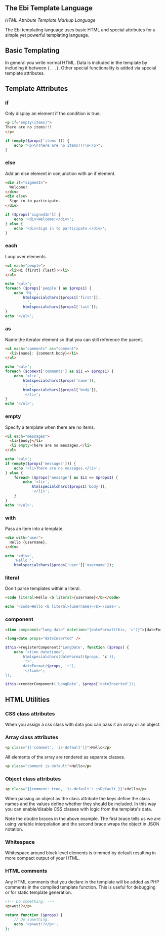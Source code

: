 ## The Ebi Template Language

*HTML Attribute Template Markup Language*

The Ebi templating language uses basic HTML and special attributes for a simple yet powerful templating language.

## Basic Templating

In general you write normal HTML. Data is included in the template by including it between `{...}`. Other special functionality is added via special template attributes.

## Template Attributes

### if

Only display an element if the condition is true.

```html
<p if="empty(items)">
There are no items!!!
</p>
```

```php
if (empty($props['items'])) {
    echo "<p>\nThere are no items!!!\n</p>";
}
```

### else

Add an else element in conjunction with an if element.

```html
<div if="signedIn">
  Welcome!
</div>
<div else>
  Sign in to participate.
</div>
```

```php
if ($props['signedIn']) {
    echo '<div>Welcome!</div>';
} else {
    echo '<div>Sign in to participate.</div>';
}
```

### each

Loop over elements.

```html
<ul each="people">
  <li>Hi {first} {last}!</li>
</ul>
```

```php
echo '<ul>';
foreach ($props['people'] as $props1) {
    echo 'Hi ',
        htmlspecialchars($props1['first']),
        ' ',
        htmlspecialchars($props1['last']);
}
echo '</ul>';
```

### as

Name the iterator element so that you can still reference the parent.

```html
<ul each="comments" as="comment">
  <li>{name}: {comment.body}</li>
</ul>
```

```php
echo '<ul>';
foreach ($conext['comments'] as $i1 => $props1) {
    echo '<li>',
        htmlspecialchars($props['name']),
        ': ',
        htmlspecialchars($props1['body']),
        '</li>';
}
echo '</ul>';
```

### empty

Specify a template when there are no items.

```html
<ul each="messages">
  <li>{body}</li>
  <li empty>There are no messages.</li>
</ul>
```

```php
echo '<ul>';
if (empty($props['messages'])) {
    echo '<li>There are no messages.</li>';
} else {
    foreach ($props['message'] as $i1 => $props1) {
        echo '<li>',
            htmlspecialchars($props1['body']),
            '</li>';
    }
}
echo '</ul>';
```

### with

Pass an item into a template.

```html
<div with="user">
  Hello {username}.
</div>
```

```php
echo '<div>',
    'Hello ',
    htmlspecialchars($props['user']['username']);
```

### literal

Don't parse templates within a literal.

```html
<code literal>Hello <b literal>{username}</b></code>
```

```php
echo '<code>Hello <b literal>{username}</b></code>';
```

### component

```html
<time component="long-date" datetime="{dateFormat(this, 'c')}">{dateFormat(this, 'r')}</time>

<long-date props="dateInserted" />
```

```php
$this->registerComponent('LongDate', function ($props) {
    echo '<time datetime=",
        htmlspecialchars(dateFormat($props, 'c')),
        '">',
        dateFormat($props, 'r'),
        '</time>';
});

$this->renderComponent('LongDate', $props['dateInserted']);
```

## HTML Utilities

### CSS class attributes

When you assign a css class with data you can pass it an array or an object.

### Array class attributes

```html
<p class="{['comment', 'is-default']}">Hello</p>
```

All elements of the array are rendered as separate classes.

```html
<p class="comment is-default">Hello</p>
```

### Object class attributes

```html
<p class="{{comment: true, 'is-default': isDefault }}">Hello</p>
```

When passing an object as the class attribute the keys define the class names and the values define whether they should be included. In this way you can enable/disable CSS classes with logic from the template's data.

Note the double braces in the above example. The first brace tells us we are using variable interpolation and the second brace wraps the object in JSON notation.

### Whitespace

Whitespace around block level elements is trimmed by default resulting in more compact output of your HTML.

### HTML comments

Any HTML comments that you declare in the template will be added as PHP comments in the compiled template function. This is useful for debugging or for static template generation.

```html
<!-- Do something. -->
<p>wut!?</p>
```

```php
return function ($props) {
    // Do something.
    echo '<p>wut!?</p>';
};
```
